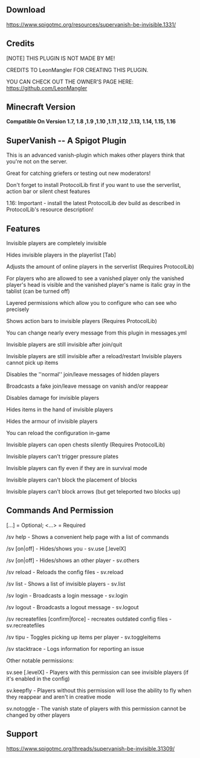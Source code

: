 Download
-------------
https://www.spigotmc.org/resources/supervanish-be-invisible.1331/

Credits
--------------
[NOTE] THIS PLUGIN IS NOT MADE BY ME!

CREDITS TO LeonMangler FOR CREATING THIS PLUGIN.

YOU CAN CHECK OUT THE OWNER'S PAGE HERE: https://github.com/LeonMangler


Minecraft Version
--------------
**Compatible On Version 1.7, 1.8 ,1.9 ,1.10 ,1.11 ,1.12 ,1.13, 1.14, 1.15, 1.16**

SuperVanish -- A Spigot Plugin
--------------

This is an advanced vanish-plugin which makes other players think that you're not on the server.

Great for catching griefers or testing out new moderators!

Don't forget to install ProtocolLib first if you want to use the serverlist, action bar or silent chest features

1.16: Important - install the latest ProtocolLib dev build as described in ProtocolLib's resource description!

Features
--------------
Invisible players are completely invisible

Hides invisible players in the playerlist [Tab]

Adjusts the amount of online players in the serverlist (Requires ProtocolLib)​

For players who are allowed to see a vanished player only the vanished player's head is visible and the vanished player's name is italic gray in the tablist (can be turned off)

Layered permissions which allow you to configure who can see who precisely


Shows action bars to invisible players (Requires ProtocolLib)

You can change nearly every message from this plugin in messages.yml

Invisible players are still invisible after join/quit

Invisible players are still invisible after a reload/restart
Invisible players cannot pick up items

Disables the ''normal'' join/leave messages of hidden players

Broadcasts a fake join/leave message on vanish and/or reappear

Disables damage for invisible players

Hides items in the hand of invisible players

Hides the armour of invisible players

You can reload the configuration in-game

Invisible players can open chests silently (Requires ProtocolLib)

Invisible players can't trigger pressure plates

Invisible players can fly even if they are in survival mode

Invisible players can't block the placement of blocks

Invisible players can't block arrows (but get teleported two blocks up)


Commands And Permission 
---------------
[...] = Optional; <...> = Required

/sv help - Shows a convenient help page with a list of commands

/sv [on|off] - Hides/shows you - sv.use [.levelX]

/sv [on|off] <player> - Hides/shows an other player - sv.others
  
/sv reload - Reloads the config files - sv.reload

/sv list - Shows a list of invisible players - sv.list

/sv login - Broadcasts a login message - sv.login

/sv logout - Broadcasts a logout message - sv.logout

/sv recreatefiles [confirm|force] - recreates outdated config files - sv.recreatefiles

/sv tipu - Toggles picking up items per player - sv.toggleitems

/sv stacktrace - Logs information for reporting an issue

Other notable permissions:

sv.see [.levelX] - Players with this permission can see invisible players (if it's enabled in the config)

sv.keepfly - Players without this permission will lose the ability to fly when they reappear and aren't in creative mode

sv.notoggle - The vanish state of players with this permission cannot be changed by other players
  
Support
--------------
https://www.spigotmc.org/threads/supervanish-be-invisible.31309/
